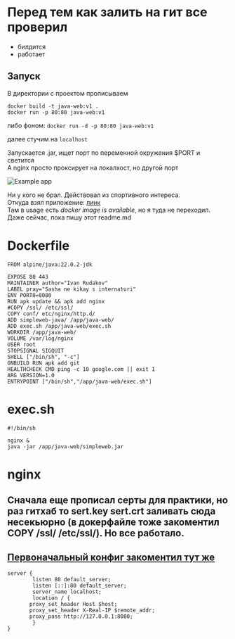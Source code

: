 # Перед тем как залить на гит все проверил 
- билдится
- работает
## Запуск
В директории с проектом прописываем
```
docker build -t java-web:v1 .
docker run -p 80:80 java-web:v1
```
либо фоном:
` docker run -d -p 80:80 java-web:v1 `

далее стучим на `localhost`

Запускается .jar, ищет порт по переменной окружения $PORT и светится  
А nginx просто проксирует на локалхост, но другой порт

![Example app](https://sun9-74.userapi.com/impg/9uJ38est37J_ivwEbJX94dytARJit02KPmHo_w/XpOVCa8URrk.jpg?size=406x196&quality=96&sign=9fdd3c94dadb6d0bf185253cfb698db2&type=album)

 Ни у кого не брал. Действовал из спортивного интереса.  
Откуда взял приложение: [линк](https://github.com/fersantxez/simpleweb-java)  
Там в usage есть *docker image is available*, но я туда не переходил. Даже сейчас, пока пишу этот readme.md

# Dockerfile
```
FROM alpine/java:22.0.2-jdk

EXPOSE 80 443
MAINTAINER author="Ivan Rudakov"
LABEL pray="Sasha ne kikay s internaturi"
ENV PORT0=8080
RUN apk update && apk add nginx
#COPY /ssl/ /etc/ssl/
COPY conf/ etc/nginx/http.d/
ADD simpleweb-java/ /app/java-web/
ADD exec.sh /app/java-web/exec.sh
WORKDIR /app/java-web/
VOLUME /var/log/nginx
USER root
STOPSIGNAL SIGQUIT
SHELL ["/bin/sh", "-c"]
ONBUILD RUN apk add git
HEALTHCHECK CMD ping -c 10 google.com || exit 1
ARG VERSION=1.0
ENTRYPOINT ["/bin/sh","/app/java-web/exec.sh"]
```
# exec.sh  
```
#!/bin/sh  

nginx &  
java -jar /app/java-web/simpleweb.jar
```

# nginx
## Сначала еще прописал серты для практики, но раз гитхаб то sert.key sert.crt заливать сюда несекьюрно (в докерфайле тоже закоментил COPY /ssl/ /etc/ssl/). Но все работало.
## [Первоначальный конфиг закоментил тут же](https://github.com/f803/dockerfile/blob/main/conf/default.conf)
```
server {  
        listen 80 default_server;  
        listen [::]:80 default_server;  
        server_name localhost;  
        location / {  
	   proxy_set_header Host $host;  
	   proxy_set_header X-Real-IP $remote_addr;  
	   proxy_pass http://127.0.0.1:8080;  
        }  
}  
  ```
